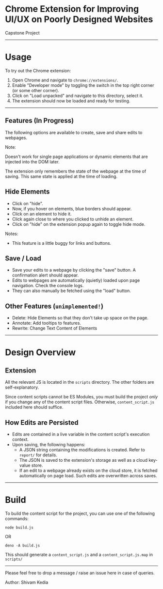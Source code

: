 # Chrome Extension for Improving UI/UX on Poorly Designed Websites

Capstone Project

---


# Usage

To try out the Chrome extension:

1. Open Chrome and navigate to `chrome://extensions/`.
2. Enable "Developer mode" by toggling the switch in the top right corner (or some other corner).
3. Click on "Load unpacked" and navigate to this directory, select it.
4. The extension should now be loaded and ready for testing.

---


## Features (In Progress)

The following options are available to create, save and share edits to webpages.

Note:

Doesn't work for single page applications or dynamic elements that are injected into the DOM later.

The extension only remembers the state of the webpage at the time of saving. This same state is applied at the time of loading.


## Hide Elements

+ Click on "hide".
+ Now, if you hover on elements, blue borders should appear.
+ Click on an element to hide it.
+ Click again close to where you clicked to unhide an element.
+ Click on "hide" on the extension popup again to toggle hide mode.

Notes:
- This feature is a little buggy for links and buttons.


## Save / Load

+ Save your edits to a webpage by clicking the "save" button. A confirmation alert should appear.
+ Edits to webpages are automatically (quietly) loaded upon page navigation. Check the console logs.
+ They can also manually be fetched using the "load" button.

## Other Features (`unimplemented!`)

+ Delete: Hide Elements so that they don't take up space on the page.
+ Annotate: Add tooltips to features.
+ Rewrite: Change Text Content of Elements


---

# Design Overview

## Extension

All the relevant JS is located in the `scripts` directory. The other folders are self-explanatory.

Since content scripts cannot be ES Modules, you must build the project _only_ if you change any of the content script files.
Otherwise, `content_script.js` included here should suffice.

## How Edits are Persisted

- Edits are contained in a live variable in the content script's execution context.
- Upon saving, the following happens:
    + A JSON string containing the modifications is created. Refer to `report/` for details.
    + The JSON is saved to the extension's storage as well as a cloud key-value store.
    + If an edit to a webpage already exists on the cloud store, it is fetched automatically on page load. Such edits are overwritten across saves.


---

# Build

To build the content script for the project, you can use one of the following commands:

```
node build.js
```

OR

```
deno -A build.js
```

This should generate a `content_script.js` and a `content_script.js.map` in `scripts/`

---

Please feel free to drop a message / raise an issue here in case of queries.

Author: Shivam Kedia
